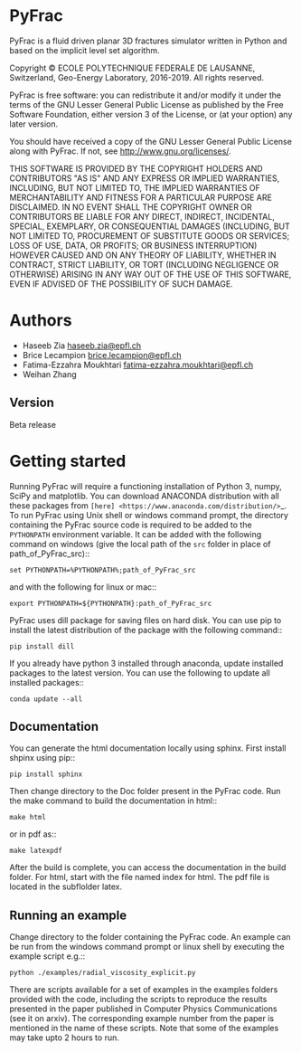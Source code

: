 # PyFrac

PyFrac is a fluid driven planar 3D fractures simulator written in Python and based on the implicit level set algorithm.

Copyright © ECOLE POLYTECHNIQUE FEDERALE DE LAUSANNE, Switzerland, Geo-Energy Laboratory, 2016-2019.
All rights reserved.

PyFrac is free software: you can redistribute it and/or modify it under the terms of the GNU Lesser General Public License as published by the Free Software Foundation, either version 3 of the License, or (at your option) any later version.

You should have received a copy of the GNU Lesser General Public License along with PyFrac. If not, see <http://www.gnu.org/licenses/>.

THIS SOFTWARE IS PROVIDED BY THE COPYRIGHT HOLDERS AND CONTRIBUTORS "AS IS" AND ANY EXPRESS OR IMPLIED WARRANTIES, INCLUDING, BUT NOT LIMITED TO, THE IMPLIED WARRANTIES OF MERCHANTABILITY AND FITNESS FOR A PARTICULAR PURPOSE ARE DISCLAIMED. IN NO EVENT SHALL THE COPYRIGHT OWNER OR CONTRIBUTORS BE LIABLE FOR ANY DIRECT, INDIRECT, INCIDENTAL, SPECIAL, EXEMPLARY, OR CONSEQUENTIAL DAMAGES (INCLUDING, BUT NOT LIMITED TO, PROCUREMENT OF SUBSTITUTE GOODS OR SERVICES; LOSS OF USE, DATA, OR PROFITS; OR BUSINESS INTERRUPTION) HOWEVER CAUSED AND ON ANY THEORY OF LIABILITY, WHETHER IN CONTRACT, STRICT LIABILITY, OR TORT (INCLUDING NEGLIGENCE OR OTHERWISE) ARISING IN ANY WAY OUT OF THE USE OF THIS SOFTWARE, EVEN IF ADVISED OF THE POSSIBILITY OF SUCH DAMAGE.

Authors
===============
- Haseeb Zia <haseeb.zia@epfl.ch>
- Brice Lecampion <brice.lecampion@epfl.ch>
- Fatima-Ezzahra Moukhtari <fatima-ezzahra.moukhtari@epfl.ch>
- Weihan Zhang

Version
-------------------------------
Beta release



Getting started
===============

Running PyFrac will require a functioning installation of Python 3, numpy, SciPy and matplotlib. You can download ANACONDA distribution with all these packages from `[here] <https://www.anaconda.com/distribution/>`_. To run PyFrac using Unix shell or windows command prompt, the directory containing the PyFrac source code is required to be added to the ``PYTHONPATH`` environment variable. It can be added with the following command on windows (give the local path of the ``src`` folder in place of path_of_PyFrac_src)::

    set PYTHONPATH=%PYTHONPATH%;path_of_PyFrac_src

and with the following for linux or mac::

    export PYTHONPATH=${PYTHONPATH}:path_of_PyFrac_src

PyFrac uses dill package for saving files on hard disk. You can use pip to install the latest distribution of the package with the following command::

    pip install dill

If you already have python 3 installed through anaconda, update installed packages to the latest version. You can use the following to update all installed packages::

    conda update --all


Documentation
-------------
You can generate the html documentation locally using sphinx. First install shpinx using pip::

    pip install sphinx

Then change directory to the Doc folder present in the PyFrac code. Run the make command to build the documentation in html::

    make html

or in pdf as::

    make latexpdf

After the build is complete, you can access the documentation in the build folder. For html, start with the file named index for html. The pdf file is located in the subflolder latex.


Running an example
-------------------

Change directory to the folder containing the PyFrac code. An example can be run from the windows command prompt or linux shell by executing the example script e.g.::

    python ./examples/radial_viscosity_explicit.py

There are scripts available for a set of examples in the examples folders provided with the code, including the scripts to reproduce the results presented in the paper published in Computer Physics Communications (see it on arxiv). The corresponding example number from the paper is mentioned in the name of these scripts. Note that some of the examples may take upto 2 hours to run.

